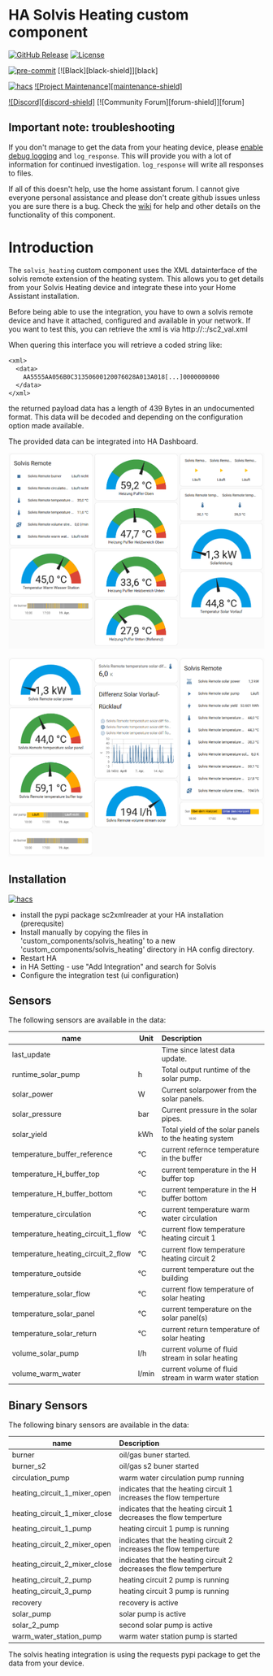 #  HA Solvis Heating custom component

[![GitHub Release][releases-shield]][releases]
[![License][license-shield]](LICENSE)

[![pre-commit][pre-commit-shield]][pre-commit]
[![Black][black-shield]][black]

[![hacs][hacsbadge]][hacs]
[![Project Maintenance][maintenance-shield]][user_profile]

[![Discord][discord-shield]][discord]
[![Community Forum][forum-shield]][forum]

## Important note: troubleshooting
If you don't manage to get the data from your heating device, please [enable debug logging](#debug-logging) and `log_response`. This will provide you with a lot of information for continued investigation. `log_response` will write all responses to files. 

If all of this doesn't help, use the home assistant forum. I cannot give everyone personal assistance and please don't create github issues unless you are sure there is a bug.
Check the [wiki](https://github.com/Lurchi70/ha-solvis-heating/wiki) for help and other details on the functionality of this component.

# Introduction
The `solvis_heating` custom component uses the XML datainterface of the solvis remote extension of the heating system. 
This allows you to get details from your Solvis Heating device and integrate these into your Home Assistant installation.

Before being able to use the integration, you have to own a solvis remote device and have it attached, configured and available in your network. 
If you want to test this, you can retrieve the xml is via http://<username>:<password>:<your-device-ip>/sc2_val.xml

When quering this interface you will retrieve a coded string like: 
```
<xml>
  <data>
    AA5555AA056B0C31350600120076028A013A018[...]0000000000
  </data>
</xml>
```
the returned payload data has a length of 439 Bytes in an undocumented format. This data will be decoded and depending on the configuration option made available. 

The provided data can be integrated into HA Dashboard. 
  
![Sample Screenshot for integration into HA](screenshots/screenshot01.png)

![Sample Screenshot for deatils about solar](screenshots/screenshot02.png)

## Installation

[![hacs][hacsbadge]][hacs]
- install the pypi package sc2xmlreader at your HA installation (prerequsite)
- Install manually by copying the files in 'custom_components/solvis_heating' to a new 'custom_components/solvis_heating' directory in HA config directory.
- Restart HA 
- in HA Setting - use "Add Integration" and search for Solvis
- Configure the integration test (ui configuration)

## Sensors
The following sensors are available in the data:

| name                         | Unit   | Description   |
|------------------------------|--------|:-------------------------------------------|
| last_update                  |        | Time since latest data update.                |
| runtime_solar_pump           | h      | Total output runtime of the solar pump. |
| solar_power                  | W      | Current solarpower from the solar panels. |
| solar_pressure               | bar    | Current pressure in the solar pipes. |
| solar_yield                  | kWh    | Total yield of the solar panels to the heating system |
| temperature_buffer_reference | °C     | current refernce temperature in the buffer |
| temperature_H_buffer_top     | °C     | current temperature in the H buffer top |
| temperature_H_buffer_bottom  | °C     | current temperature in the H buffer bottom |
| temperature_circulation      | °C     | current temperature warm water circulation |
| temperature_heating_circuit_1_flow | °C     | current flow temperature heating circuit 1 |
| temperature_heating_circuit_2_flow | °C     | current flow temperature heating circuit 2 |
| temperature_outside          | °C     | current temperature out the building |
| temperature_solar_flow       | °C     | current flow temperature of solar heating  |
| temperature_solar_panel      | °C     | current temperature on the solar panel(s)  |
| temperature_solar_return     | °C     | current return temperature of solar heating  |
| volume_solar_pump            | l/h    | current volume of fluid stream in solar heating  |
| volume_warm_water            | l/min  | current volume of fluid stream in warm water station  |

## Binary Sensors
The following binary sensors are available in the data:

| name                         | Description   |
|------------------------------|:-------------------------------------------|
| burner                       | oil/gas buner started. |
| burner_s2                    | oil/gas s2 buner started |
| circulation_pump             | warm water circulation pump running |
| heating_circuit_1_mixer_open | indicates that the heating circuit 1 increases the flow temperture |
| heating_circuit_1_mixer_close| indicates that the heating circuit 1 decreases the flow temperture |
| heating_circuit_1_pump       | heating circuit 1 pump is running |
| heating_circuit_2_mixer_open | indicates that the heating circuit 2 increases the flow temperture |
| heating_circuit_2_mixer_close| indicates that the heating circuit 2 decreases the flow temperture |
| heating_circuit_2_pump       | heating circuit 2 pump is running |
| heating_circuit_3_pump       | heating circuit 3 pump is running |
| recovery                     | recovery is active |
| solar_pump                   | solar pump is active |
| solar_2_pump                 | second solar pump is active |
| warm_water_station_pump      | warm water station pump is started |
  
<div class='note'>
The solvis heating integration is using the requests pypi package to get the data from your device. 
</div>

[commits]: https://github.com/Lurchi70/ha-solvis-heating/commits/main
[hacs]: https://hacs.xyz
[hacsbadge]: https://img.shields.io/badge/HACS-Default-orange.svg?style=for-the-badge
[discord]: https://discord.gg/
[license-shield]: https://img.shields.io/github/license/Lurchi70/ha-solvis-heating?style=for-the-badge
[pre-commit]: https://github.com/pre-commit/pre-commit
[pre-commit-shield]: https://img.shields.io/badge/pre--commit-enabled-brightgreen?style=for-the-badge
[releases-shield]: https://img.shields.io/github/release/Lurchi70/ha-solvis-heating.svg?style=for-the-badge
[releases]: https://github.com/Lurchi70/ha-solvis-heating/releases
[user_profile]: https://github.com/Lurchi70